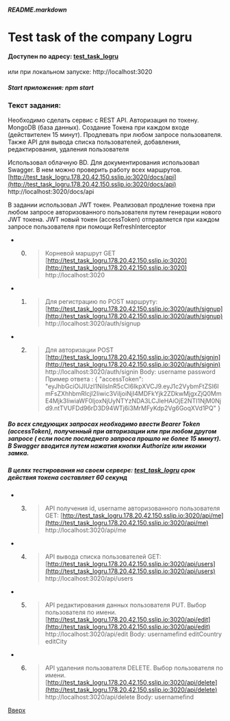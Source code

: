 <a id="anchor"></a>
##### README.markdown

Test task of the company Logru
=============

#### Доступен по адресу: [test_task_logru](http://test_task_logru.178.20.42.150.sslip.io:3020)
или при локальном запуске: http://localhost:3020

##### Start приложения: npm start

### **Текст задания:**
Необходимо сделать сервис с REST API.
Авторизация по токену. MongoDB (база данных). Создание Токена при каждом входе (действителен 15 минут). Продлевать при любом запросе пользователя.
Также API для вывода списка пользователей, добавления, редактирования, удаления пользователя

Использовал облачную BD.
Для документирования использовал Swagger.  В нем можно проверить работу всех маршрутов.
[http://test_task_logru.178.20.42.150.sslip.io:3020/docs/api](http://test_task_logru.178.20.42.150.sslip.io:3020/docs/api)  
http://localhost:3020/docs/api

В задании использовал JWT токен. Реализовал продление токена при любом запросе авторизованного пользователя путем генерации нового JWT токена. JWT новый  токен (accessToken) отправляется при каждом запросе пользователя  при помощи RefreshInterceptor

* 0. > Корневой маршрут GET
[http://test_task_logru.178.20.42.150.sslip.io:3020](http://test_task_logru.178.20.42.150.sslip.io:3020)  
 http://localhost:3020  
* 1. >Для регистрацию по POST маршруту:
[http://test_task_logru.178.20.42.150.sslip.io:3020/auth/signup](http://test_task_logru.178.20.42.150.sslip.io:3020/auth/signup)  
 http://localhost:3020/auth/signup
* 2. >Для авторизации POST 
[http://test_task_logru.178.20.42.150.sslip.io:3020/auth/signin](http://test_task_logru.178.20.42.150.sslip.io:3020/auth/signin)  
http://localhost:3020/auth/signin
Body:
	username
	password
Пример ответа : 
{
  "accessToken": "eyJhbGciOiJIUzI1NiIsInR5cCI6IkpXVCJ9.eyJ1c2VybmFtZSI6ImFsZXhhbmRlcjI2Iiwic3ViIjoiNjI4MDFkYjk2ZDkwMjgxZjQ0MmE4Mjk3IiwiaWF0IjoxNjUyNTYzNDA3LCJleHAiOjE2NTI1NjM0Njd9.ntTVUFDd96rD3D94WTj6i3MrMFyKdp2Vg6GoqXVd1PQ"
}


##### *Во всех следующих запросах необходимо ввести Bearer Token (accessToken), полученный при авторизации или при любом другом запросе ( если после последнего запроса прошло не более 15 минут). В Swagger вводится путем нажатия кнопки Authorize  или иконки замка.*

##### *В целях тестирования на своем сервере: [test_task_logru](http://test_task_logru.178.20.42.150.sslip.io:3020) срок действия токена составляет 60 секунд*

* 3. > API получения id, username авторизованного пользователя GET:
[http://test_task_logru.178.20.42.150.sslip.io:3020/api/me](http://test_task_logru.178.20.42.150.sslip.io:3020/api/me)  
http://localhost:3020/api/me 
* 4. >API вывода списка пользователей GET:
[http://test_task_logru.178.20.42.150.sslip.io:3020/api/users](http://test_task_logru.178.20.42.150.sslip.io:3020/api/users)  
 http://localhost:3020/api/users

* 5. >API редактирования данных пользователя PUT.
Выбор пользователя по имени.
[http://test_task_logru.178.20.42.150.sslip.io:3020/api/edit](http://test_task_logru.178.20.42.150.sslip.io:3020/api/edit)  
http://localhost:3020/api/edit
Body:
	usernamefind
	editCountry
  editCity

* 6. >API удаления пользователя DELETE.
Выбор пользователя по имени.
[http://test_task_logru.178.20.42.150.sslip.io:3020/api/delete](http://test_task_logru.178.20.42.150.sslip.io:3020/api/delete)  
http://localhost:3020/api/delete
Body:
	usernamefind

[Вверх](#anchor)
